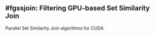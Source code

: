 #fgssjoin: Filtering GPU-based Set Similarity Join
---

Parallel Set Similarity Join algorithms for CUDA.
